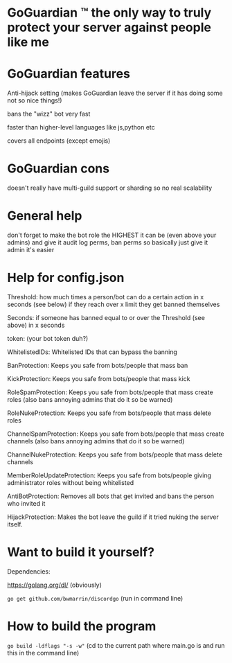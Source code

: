 # GoGuardian ™️ the only way to truly protect your server against people like me

# GoGuardian features

Anti-hijack setting (makes GoGuardian leave the server if it has doing some not so nice things!)

bans the "wizz" bot very fast

faster than higher-level languages like js,python etc

covers all endpoints (except emojis)

# GoGuardian cons

doesn't really have multi-guild support or sharding so no real scalability

# General help

don't forget to make the bot role the HIGHEST it can be (even above your admins) and give it audit log perms, ban perms
so basically just give it admin it's easier


# Help for config.json

Threshold: how much times a person/bot can do a certain action in x seconds (see below) if they reach over x limit they get banned themselves

Seconds: if someone has banned equal to or over the Threshold (see above) in x seconds

token: (your bot token duh?)

WhitelistedIDs: Whitelisted IDs that can bypass the banning

BanProtection: Keeps you safe from bots/people that mass ban

KickProtection: Keeps you safe from bots/people that mass kick

RoleSpamProtection: Keeps you safe from bots/people that mass create roles (also bans annoying admins that do it so be warned)

RoleNukeProtection: Keeps you safe from bots/people that mass delete roles

ChannelSpamProtection: Keeps you safe from bots/people that mass create channels (also bans annoying admins that do it so be warned)

ChannelNukeProtection: Keeps you safe from bots/people that mass delete channels

MemberRoleUpdateProtection: Keeps you safe from bots/people giving administrator roles without being whitelisted

AntiBotProtection: Removes all bots that get invited and bans the person who invited it

HijackProtection: Makes the bot leave the guild if it tried nuking the server itself.

# Want to build it yourself?

Dependencies:

https://golang.org/dl/ (obviously)

```go get github.com/bwmarrin/discordgo``` (run in command line)

# How to build the program

```go build -ldflags "-s -w"``` (cd to the current path where main.go is and run this in the command line)

